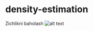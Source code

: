 # density-estimation
Zichlikni baholash
![alt text](https://github.com/toshpulatov00701/density-estimation/density.png?raw=true)